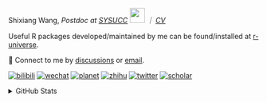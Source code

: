 
<p>Shixiang Wang, <em>Postdoc at <a href="https://sysucc.org.cn/">SYSUCC</a> <img src="https://media.giphy.com/media/WUlplcMpOCEmTGBtBW/giphy.gif" width="30">  ｜ <a href="https://shixiangwang.github.io/cv-shixiang/">CV</a>
</em></p>

Useful R packages developed/maintained by me can be found/installed at [r-universe](https://shixiangwang.r-universe.dev/).

💬 Connect to me by
[discussions](https://github.com/ShixiangWang/self-study/discussions) or [email](mailto:shixiang1994wang@gmail.com). 

[![bilibili](https://img.shields.io/badge/王诗翔-B站-yellow)](https://space.bilibili.com/11553374) [![wechat](https://img.shields.io/badge/王诗翔-微信公众号-important)](https://shixiangwang.github.io/home/logo/qrcode.jpg) [![planet](https://img.shields.io/badge/王诗翔-知识星球-blueviolet)](https://t.zsxq.com/rBqbIei)  [![zhihu](https://img.shields.io/badge/王诗翔-知乎-blue)](https://www.zhihu.com/people/shixiangwang) [![twitter](https://img.shields.io/badge/WangShxiang-twitter-ff69b4)](https://twitter.com/WangShxiang) [![scholar](https://img.shields.io/badge/ShixiangWang-Scholar-00ffff)](https://scholar.google.com/citations?user=FvNp0NkAAAAJ) 

<details>
 
<summary>GitHub Stats</summary>


<!--START_SECTION:waka-->
**🐱 My GitHub Data** 

> 📦 4.3 MB Used in GitHub's Storage 
 > 
> 🏆 1,143 Contributions in the Year 2023
 > 
> 🚫 Not Opted to Hire
 > 
> 📜 88 Public Repositories 
 > 
> 🔑 26 Private Repositories 
 > 
**I'm an Early 🐤** 

```text
🌞 Morning                1859 commits        ████░░░░░░░░░░░░░░░░░░░░░   15.56 % 
🌆 Daytime                4910 commits        ██████████░░░░░░░░░░░░░░░   41.09 % 
🌃 Evening                4426 commits        █████████░░░░░░░░░░░░░░░░   37.04 % 
🌙 Night                  753 commits         ██░░░░░░░░░░░░░░░░░░░░░░░   06.30 % 
```
📅 **I'm Most Productive on Wednesday** 

```text
Monday                   1811 commits        ████░░░░░░░░░░░░░░░░░░░░░   15.16 % 
Tuesday                  2088 commits        ████░░░░░░░░░░░░░░░░░░░░░   17.48 % 
Wednesday                2177 commits        █████░░░░░░░░░░░░░░░░░░░░   18.22 % 
Thursday                 1803 commits        ████░░░░░░░░░░░░░░░░░░░░░   15.09 % 
Friday                   1997 commits        ████░░░░░░░░░░░░░░░░░░░░░   16.71 % 
Saturday                 894 commits         ██░░░░░░░░░░░░░░░░░░░░░░░   07.48 % 
Sunday                   1178 commits        ██░░░░░░░░░░░░░░░░░░░░░░░   09.86 % 
```


**I Mostly Code in R** 

```text
R                        80 repos            █████████████░░░░░░░░░░░░   53.33 % 
HTML                     20 repos            ███░░░░░░░░░░░░░░░░░░░░░░   13.33 % 
Shell                    10 repos            ██░░░░░░░░░░░░░░░░░░░░░░░   06.67 % 
Rust                     4 repos             █░░░░░░░░░░░░░░░░░░░░░░░░   02.67 % 
TypeScript               1 repo              ░░░░░░░░░░░░░░░░░░░░░░░░░   00.67 % 
```




 Last Updated on 08/11/2023 18:47:21 UTC
<!--END_SECTION:waka-->

> These Readme stats are generated using github action [awesome-readme-stats](https://github.com/anmol098/waka-readme-stats)

-----

**NOTE: Top languages does not indicate my skill level or anything like that. It is just a metric of which languages have been hosted by me on GitHub based on the usage across repositories.**

</details>
